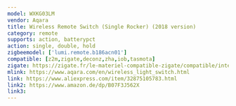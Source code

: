 ```yaml
---
model: WXKG03LM
vendor: Aqara
title: Wireless Remote Switch (Single Rocker) (2018 version)
category: remote
supports: action, batterypct
action: single, double, hold
zigbeemodel: ['lumi.remote.b186acn01']
compatible: [z2m,zigate,deconz,zha,iob,tasmota]
zigate: https://zigate.fr/le-materiel-compatible-zigate/compatible/interrupteurmuralsurpilesimpletouche
mlink: https://www.aqara.com/en/wireless_light_switch.html
link: https://www.aliexpress.com/item/32875105783.html
link2: https://www.amazon.de/dp/B07F3J562X
link3: 
---
```

